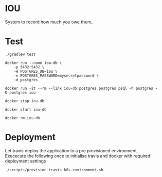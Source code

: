 # IOU
System to record how much you owe them..

# Test
```
./gradlew test

docker run --name iou-db \
    -p 5432:5432 \
    -e POSTGRES_DB=iou \
    -e POSTGRES_PASSWORD=mysecretpassword \
    -d postgres

docker run -it --rm --link iou-db:postgres postgres psql -h postgres -U postgres iou

docker stop iou-db

docker start iou-db

docker rm iou-db

```

# Deployment
Let travis deploy the application to a pre provisioned environment.
Exececute the following once to initialise travis and docker with required deployment settings
```
./scripts/provision-travis-k8s-environment.sh
```

